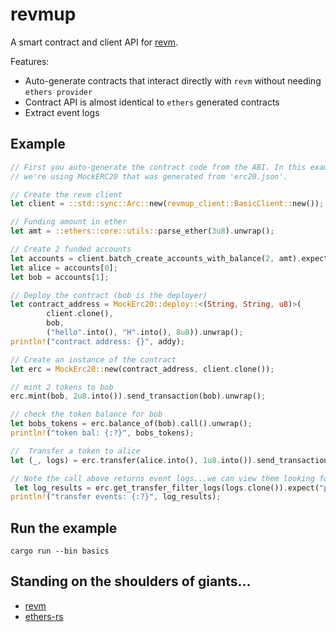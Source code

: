 # revmup 

A smart contract and client API for [revm](https://github.com/bluealloy/revm/tree/main).
 
Features: 
- Auto-generate contracts that interact directly with `revm` without needing `ethers provider`
- Contract API is almost identical to `ethers` generated contracts  
- Extract event logs

## Example
```rust
// First you auto-generate the contract code from the ABI. In this example, 
// we're using MockERC20 that was generated from 'erc20.json'.

// Create the revm client
let client = ::std::sync::Arc::new(revmup_client::BasicClient::new());

// Funding amount in ether
let amt = ::ethers::core::utils::parse_ether(3u8).unwrap();

// Create 2 funded accounts
let accounts = client.batch_create_accounts_with_balance(2, amt).expect("acccounts");
let alice = accounts[0];
let bob = accounts[1];

// Deploy the contract (bob is the deployer)
let contract_address = MockErc20::deploy::<(String, String, u8)>(
        client.clone(),
        bob,
        ("hello".into(), "H".into(), 8u8)).unwrap();
println!("contract address: {}", addy);

// Create an instance of the contract
let erc = MockErc20::new(contract_address, client.clone());

// mint 2 tokens to bob
erc.mint(bob, 2u8.into()).send_transaction(bob).unwrap();

// check the token balance for bob
let bobs_tokens = erc.balance_of(bob).call().unwrap();
println!("token bal: {:?}", bobs_tokens);

//  Transfer a token to alice
let (_, logs) = erc.transfer(alice.into(), 1u8.into()).send_transaction(bob).unwrap();

// Note the call above returns event logs...we can view them looking for specific event types.  In the case 'Transfer' events
 let log_results = erc.get_transfer_filter_logs(logs.clone()).expect("parse log");
println!("transfer events: {:?}", log_results);
```
## Run the example
`cargo run --bin basics`

## Standing on the shoulders of giants...
- [revm](https://github.com/bluealloy/revm)
- [ethers-rs](https://github.com/gakonst/ethers-rs/tree/master)

